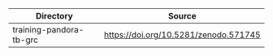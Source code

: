 
| Directory | Source |
| --------- | ------ |
| training-pandora-tb-grc | https://doi.org/10.5281/zenodo.571745 |
